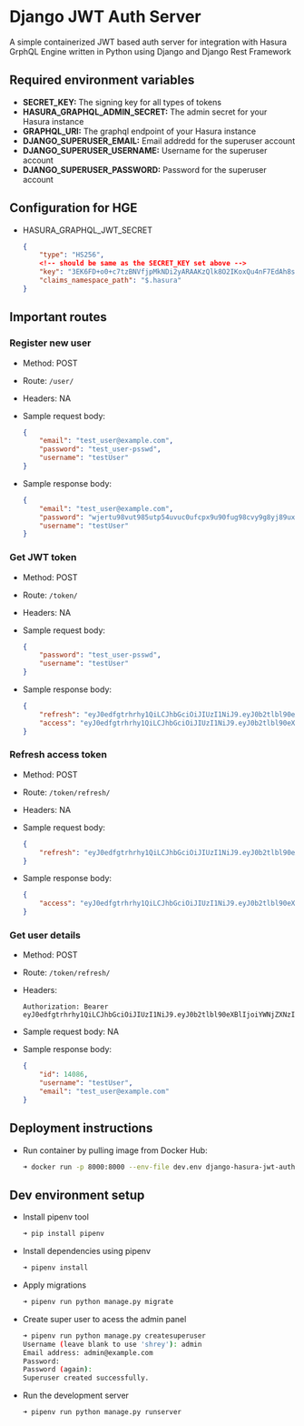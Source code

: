 # Django JWT Auth Server

A simple containerized JWT based auth server for integration with Hasura GrphQL Engine written in Python using Django and Django Rest Framework

## Required environment variables

* **SECRET_KEY:** The signing key for all types of tokens
* **HASURA_GRAPHQL_ADMIN_SECRET:** The admin secret for your Hasura instance
* **GRAPHQL_URI:** The graphql endpoint of your Hasura instance
* **DJANGO_SUPERUSER_EMAIL:** Email addredd for the superuser account
* **DJANGO_SUPERUSER_USERNAME:** Username for the superuser account
* **DJANGO_SUPERUSER_PASSWORD:** Password for the superuser account

## Configuration for HGE

* HASURA_GRAPHQL_JWT_SECRET

    ```json
    {
        "type": "HS256",
        <!-- should be same as the SECRET_KEY set above -->
        "key": "3EK6FD+o0+c7tzBNVfjpMkNDi2yARAAKzQlk8O2IKoxQu4nF7EdAh8s3TwpHwrdWT6R",
        "claims_namespace_path": "$.hasura"
    }
    ```

## Important routes

### Register new user

* Method: POST
* Route: `/user/`
* Headers: NA
* Sample request body:

    ```json
    {
        "email": "test_user@example.com",
        "password": "test_user-psswd",
        "username": "testUser"
    }
    ```

* Sample response body:

    ```json
    {
        "email": "test_user@example.com",
        "password": "wjertu98vut985utp54uvuc0ufcpx9u90fug98cvy9g8yj89uxcuf0u",
        "username": "testUser"
    }
    ```

### Get JWT token

* Method: POST
* Route: `/token/`
* Headers: NA
* Sample request body:

    ```json
    {
        "password": "test_user-psswd",
        "username": "testUser"
    }
    ```

* Sample response body:

    ```json
    {
        "refresh": "eyJ0edfgtrhrhy1QiLCJhbGciOiJIUzI1NiJ9.eyJ0b2tlbl90eXBlIjoicmVmcmVzaCIsImV4cCI6MTYwMTg5NzAwNywianRpIjoiY2YwYzRiNzFkMmFiNDk0OWFlODJhMTRmZDQyMzA1YmMiLCJ1c2VyX2lkIjoxfQ.ucmW5dOCrHbDPxqQR2xgnNTSpQL6kAdVI00cAdM8G8Y",
        "access": "eyJ0edfgtrhrhy1QiLCJhbGciOiJIUzI1NiJ9.eyJ0b2tlbl90eXBlIjoiYWNjZXNzIiwiZXhwIjoxNjAxODEwOTA3LCJqdGkiOiI0MzE1ODg5OTMzOTA0NjVmYjNiYWNlYmY2MzI2NWJiYyIsInVzZXJfaWQiOjF9.Dcb9yKTAnc7LFJAf35B3nZc46OZjokh7S0XfQ86s_50"
    }
    ```

### Refresh access token

* Method: POST
* Route: `/token/refresh/`
* Headers: NA
* Sample request body:

    ```json
    {
        "refresh": "eyJ0edfgtrhrhy1QiLCJhbGciOiJIUzI1NiJ9.eyJ0b2tlbl90eXBlIjoicmVmcmVzaCIsImV4cCI6MTYwMTg5NzAwNywianRpIjoiY2YwYzRiNzFkMmFiNDk0OWFlODJhMTRmZDQyMzA1YmMiLCJ1c2VyX2lkIjoxfQ.ucmW5dOCrHbDPxqQR2xgnNTSpQL6kAdVI00cAdM8G8Y"
    }
    ```

* Sample response body:

    ```json
    {
        "access": "eyJ0edfgtrhrhy1QiLCJhbGciOiJIUzI1NiJ9.eyJ0b2tlbl90eXBlIjoiYWNjZXNzIiwiZXhwIjoxNjAxODEwOTA3LCJqdGkiOiI0MzE1ODg5OTMzOTA0NjVmYjNiYWNlYmY2MzI2NWJiYyIsInVzZXJfaWQiOjF9.Dcb9yKTAnc7LFJAf35B3nZc46OZjokh7S0XfQ86s_50"
    }
    ```

### Get user details

* Method: POST
* Route: `/token/refresh/`
* Headers:

    ```http
    Authorization: Bearer eyJ0edfgtrhrhy1QiLCJhbGciOiJIUzI1NiJ9.eyJ0b2tlbl90eXBlIjoiYWNjZXNzIiwiZXhwIjoxNjAxODEwOTA3LCJqdGkiOiI0MzE1ODg5OTMzOTA0NjVmYjNiYWNlYmY2MzI2NWJiYyIsInVzZXJfaWQiOjF9.Dcb9yKTAnc7LFJAf35B3nZc46OZjokh7S0XfQ86s_50
    ```

* Sample request body: NA
* Sample response body:

    ```json
    {
        "id": 14086,
        "username": "testUser",
        "email": "test_user@example.com"
    }
    ```

## Deployment instructions

* Run container by pulling image from Docker Hub:

    ```bash
    ➜ docker run -p 8000:8000 --env-file dev.env django-hasura-jwt-auth
    ```

## Dev environment setup

* Install pipenv tool

    ```bash
    ➜ pip install pipenv
    ```

* Install dependencies using pipenv

    ```bash
    ➜ pipenv install
    ```

* Apply migrations

    ```bash
    ➜ pipenv run python manage.py migrate
    ```

* Create super user to acess the admin panel

    ```bash
    ➜ pipenv run python manage.py createsuperuser
    Username (leave blank to use 'shrey'): admin
    Email address: admin@example.com
    Password:
    Password (again):
    Superuser created successfully.
    ```

* Run the development server

    ```bash
    ➜ pipenv run python manage.py runserver
    ```
